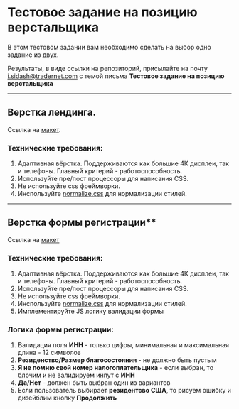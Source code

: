 
# Тестовое задание на позицию верстальщика

В этом тестовом задании вам необходимо сделать на выбор одно задание из двух.

Результаты, в виде ссылки на репозиторий, присылайте на почту i.sidash@tradernet.com c темой письма **Тестовое задание на позицию верстальщика**

---
##  Верстка лендинга. 
  Ссылка на [макет](https://www.figma.com/file/9z9FOPCaPVozVPDUI2o6nQ/FF-Landing?node-id=2%3A2614). 
  
  ### Технические требования:
  1. Адаптивная вёрстка. Поддерживаются как большие 4К дисплеи, так и телефоны. Главный критерий - работоспособность.
  2. Используйте пре/пост процессоры для написания CSS.
  3. Не используйте css фреймворки.
  4. Инспользуйте [normalize.css](https://necolas.github.io/normalize.css/) для нормализации стилей.

---
## Верстка формы регистрации**

  Ссылка на [макет](https://www.figma.com/file/XLogxL9eYkORuxN4FFRSgY/FF-Registration?node-id=0%3A1) 
  
  ### Технические требования:
  1. Адаптивная вёрстка. Поддерживаются как большие 4К дисплеи, так и телефоны. Главный критерий - работоспособность.
  2. Используйте пре/пост процессоры для написания CSS.
  3. Не используйте css фреймворки.
  4. Инспользуйте [normalize.css](https://necolas.github.io/normalize.css/) для нормализации стилей.
  5. Имплементируйте JS логику валидации формы
    
  ### Логика формы регистрации:
  
  1. Валидация поля **ИНН** - только цифры, минимальная и максимальная длина - 12 символов
  2. **Резиденство/Размер благосостояния** - не должно быть пустым
  4. **Я не помню свой номер налогоплательщика** - если выбран, то блочим и не валидируем инпут с **ИНН**
  5. **Да/Нет** - должен быть выбран один из вариантов
  6. Если пользователь выбирает **резидентсво США**, то рисуем ошибку и дизейблим кнопку **Продолжить**
